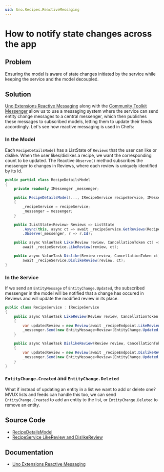 ```yaml
---
uid: Uno.Recipes.ReactiveMessaging
---
```


# How to notify state changes across the app

## Problem

Ensuring the model is aware of state changes initiated by the service while keeping the service and the model decoupled.

## Solution

[Uno Extensions Reactive Messaging](xref:Uno.Extensions.Mvux.Advanced.Messaging) along with the [Community Toolkit Messenger](https://learn.microsoft.com/dotnet/communitytoolkit/mvvm/messenger) allow us to use a messaging system where the service can send entity change messages to a central messenger, which then publishes these messages to subscribed models, letting them to update their feeds accordingly. Let's see how reactive messaging is used in Chefs:

### In the Model

Each `RecipeDetailsModel` has a ListState of `Reviews` that the user can like or dislike. When the user likes/dislikes a recipe, we want the corresponding count to be updated. The Reactive `Observe()` method subscribes the messenger to changes in Reviews, where each review is uniquely identified by its Id.

```csharp
public partial class RecipeDetailsModel
{
    private readonly IMessenger _messenger;

    public RecipeDetailsModel(..., IRecipeService recipeService, IMessenger messenger)
    {
        _recipeService = recipeService;
        _messenger = messenger;
    }

    public IListState<Review> Reviews => ListState
        .Async(this, async ct => await _recipeService.GetReviews(Recipe.Id, ct))
        .Observe(_messenger, r => r.Id);

    public async ValueTask Like(Review review, CancellationToken ct) =>
        await _recipeService.LikeReview(review, ct);

    public async ValueTask Dislike(Review review, CancellationToken ct) =>
        await _recipeService.DislikeReview(review, ct);
}
```

### In the Service

If we send an `EntityMessage` of `EntityChange.Updated`, the subscribed messenger in the model will be notified that a change has occured in Reviews and will update the modified review in its place.

```csharp
public class RecipeService : IRecipeService
{
    public async ValueTask LikeReview(Review review, CancellationToken ct)
    {
        var updatedReview = new Review(await _recipeEndpoint.LikeReview(review.ToData(), ct));
        _messenger.Send(new EntityMessage<Review>(EntityChange.Updated, updatedReview));
    }

    public async ValueTask DislikeReview(Review review, CancellationToken ct)
    {
        var updatedReview = new Review(await _recipeEndpoint.DislikeReview(review.ToData(), ct));
        _messenger.Send(new EntityMessage<Review>(EntityChange.Updated, updatedReview));
    }
}
```

### `EntityChange.Created` and `EntityChange.Deleted`

What if instead of updating an entity in a list we want to add or delete one? MVUX lists and feeds can handle this too, we can send `EntityChange.Created` to add an entity to the list, or `EntityChange.Deleted` to remove an entity.

## Source Code

- [RecipeDetailsModel](https://github.com/unoplatform/uno.chefs/blob/main/Chefs/Presentation/RecipeDetailsModel.cs)
- [RecipeService LikeReview and DislikeReview](https://github.com/unoplatform/uno.chefs/blob/9541aa5e0fbbc1c1598dfce4153a9a7fc4e95ccd/src/Chefs/Services/Recipes/RecipeService.cs#L141-L151)

## Documentation

- [Uno Extensions Reactive Messaging](xref:Uno.Extensions.Mvux.Advanced.Messaging)

